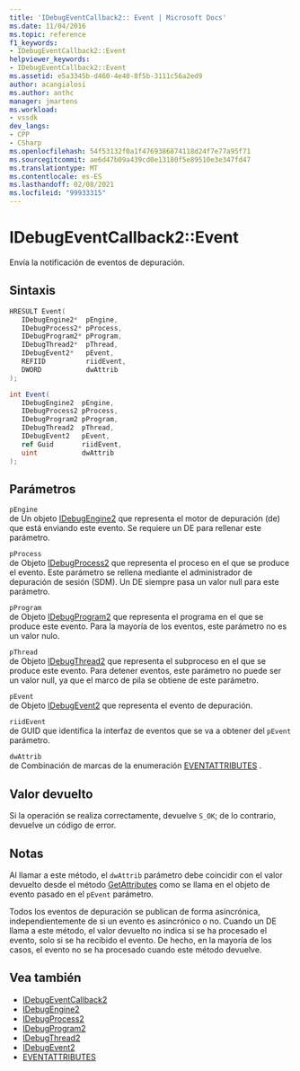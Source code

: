 ```yaml
---
title: 'IDebugEventCallback2:: Event | Microsoft Docs'
ms.date: 11/04/2016
ms.topic: reference
f1_keywords:
- IDebugEventCallback2::Event
helpviewer_keywords:
- IDebugEventCallback2::Event
ms.assetid: e5a3345b-d460-4e40-8f5b-3111c56a2ed9
author: acangialosi
ms.author: anthc
manager: jmartens
ms.workload:
- vssdk
dev_langs:
- CPP
- CSharp
ms.openlocfilehash: 54f53132f0a1f4769386874118d24f7e77a95f71
ms.sourcegitcommit: ae6d47b09a439cd0e13180f5e89510e3e347fd47
ms.translationtype: MT
ms.contentlocale: es-ES
ms.lasthandoff: 02/08/2021
ms.locfileid: "99933315"
---
```

# <a name="idebugeventcallback2event"></a>IDebugEventCallback2::Event
Envía la notificación de eventos de depuración.

## <a name="syntax"></a>Sintaxis

```cpp
HRESULT Event( 
   IDebugEngine2*  pEngine,
   IDebugProcess2* pProcess,
   IDebugProgram2* pProgram,
   IDebugThread2*  pThread,
   IDebugEvent2*   pEvent,
   REFIID          riidEvent,
   DWORD           dwAttrib
);
```

```csharp
int Event( 
   IDebugEngine2  pEngine,
   IDebugProcess2 pProcess,
   IDebugProgram2 pProgram,
   IDebugThread2  pThread,
   IDebugEvent2   pEvent,
   ref Guid       riidEvent,
   uint           dwAttrib
);
```

## <a name="parameters"></a>Parámetros
`pEngine`\
de Un objeto [IDebugEngine2](../../../extensibility/debugger/reference/idebugengine2.md) que representa el motor de depuración (de) que está enviando este evento. Se requiere un DE para rellenar este parámetro.

`pProcess`\
de Objeto [IDebugProcess2](../../../extensibility/debugger/reference/idebugprocess2.md) que representa el proceso en el que se produce el evento. Este parámetro se rellena mediante el administrador de depuración de sesión (SDM). Un DE siempre pasa un valor null para este parámetro.

`pProgram`\
de Objeto [IDebugProgram2](../../../extensibility/debugger/reference/idebugprogram2.md) que representa el programa en el que se produce este evento. Para la mayoría de los eventos, este parámetro no es un valor nulo.

`pThread`\
de Objeto [IDebugThread2](../../../extensibility/debugger/reference/idebugthread2.md) que representa el subproceso en el que se produce este evento. Para detener eventos, este parámetro no puede ser un valor null, ya que el marco de pila se obtiene de este parámetro.

`pEvent`\
de Objeto [IDebugEvent2](../../../extensibility/debugger/reference/idebugevent2.md) que representa el evento de depuración.

`riidEvent`\
de GUID que identifica la interfaz de eventos que se va a obtener del `pEvent` parámetro.

`dwAttrib`\
de Combinación de marcas de la enumeración [EVENTATTRIBUTES](../../../extensibility/debugger/reference/eventattributes.md) .

## <a name="return-value"></a>Valor devuelto
 Si la operación se realiza correctamente, devuelve `S_OK`; de lo contrario, devuelve un código de error.

## <a name="remarks"></a>Notas
 Al llamar a este método, el `dwAttrib` parámetro debe coincidir con el valor devuelto desde el método [GetAttributes](../../../extensibility/debugger/reference/idebugevent2-getattributes.md) como se llama en el objeto de evento pasado en el `pEvent` parámetro.

 Todos los eventos de depuración se publican de forma asincrónica, independientemente de si un evento es asincrónico o no. Cuando un DE llama a este método, el valor devuelto no indica si se ha procesado el evento, solo si se ha recibido el evento. De hecho, en la mayoría de los casos, el evento no se ha procesado cuando este método devuelve.

## <a name="see-also"></a>Vea también
- [IDebugEventCallback2](../../../extensibility/debugger/reference/idebugeventcallback2.md)
- [IDebugEngine2](../../../extensibility/debugger/reference/idebugengine2.md)
- [IDebugProcess2](../../../extensibility/debugger/reference/idebugprocess2.md)
- [IDebugProgram2](../../../extensibility/debugger/reference/idebugprogram2.md)
- [IDebugThread2](../../../extensibility/debugger/reference/idebugthread2.md)
- [IDebugEvent2](../../../extensibility/debugger/reference/idebugevent2.md)
- [EVENTATTRIBUTES](../../../extensibility/debugger/reference/eventattributes.md)
